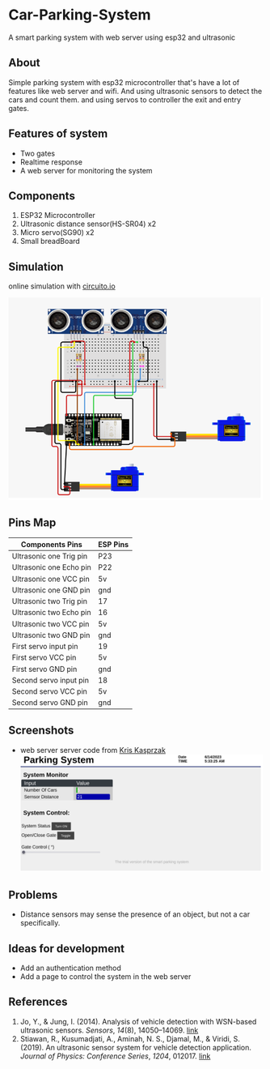 # Car-Parking-System
A smart parking system with web server using esp32 and ultrasonic



## About
Simple parking system with esp32 microcontroller that's have a lot of features like web server and wifi. And using  ultrasonic sensors to detect the cars and count them. and using servos to controller the exit and entry gates.

## Features of system 
- Two gates
- Realtime response
- A web server for monitoring the system

## Components
1. ESP32 Microcontroller
2. Ultrasonic distance sensor(HS-SR04) x2
3. Micro servo(SG90) x2
4. Small breadBoard

## Simulation
online simulation with [circuito.io](https://www.circuito.io/static/reply/index.html?solutionId=64893421c3831e002ef5cbb2&solutionPath=storage.circuito.io)

![Block-Diagram](block.png)


## Pins Map

Components Pins | ESP Pins
------------  | ------------
Ultrasonic one Trig pin | P23
Ultrasonic one Echo pin | P22
Ultrasonic one VCC pin | 5v
Ultrasonic one GND pin | gnd
Ultrasonic two Trig pin | 17
Ultrasonic two Echo pin | 16
Ultrasonic two VCC pin | 5v
Ultrasonic two GND pin | gnd
First servo input pin | 19
First servo VCC pin | 5v
First servo GND pin | gnd
Second servo input pin | 18
Second servo VCC pin | 5v
Second servo GND pin | gnd


## Screenshots

- web server
  server code from [ Kris Kasprzak ](https://github.com/KrisKasprzak/ESP32_WebPage.git)
![Server-screnshot](server-shot.png)



## Problems
- Distance sensors may sense the presence of an object, but not a car specifically.

## Ideas for development
- Add an authentication method
- Add a page to control the system in the web server

## References
1. Jo, Y., & Jung, I. (2014). Analysis of vehicle detection with WSN-based  ultrasonic sensors. _Sensors_, _14_(8), 14050–14069. [link](https://doi.org/10.3390/s140814050)
2. Stiawan, R., Kusumadjati, A., Aminah, N. S., Djamal, M., & Viridi, S. (2019). An ultrasonic sensor system for vehicle detection application. _Journal of Physics: Conference Series_, _1204_, 012017. [link]( https://doi.org/10.1088/1742-6596/1204/1/012017)
